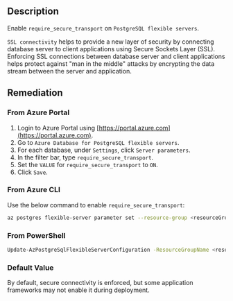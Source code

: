 ## Description

Enable `require_secure_transport` on `PostgreSQL flexible servers`.

`SSL connectivity` helps to provide a new layer of security by connecting database server to client applications using Secure Sockets Layer (SSL). Enforcing SSL connections between database server and client applications helps protect against "man in the middle" attacks by encrypting the data stream between the server and application.

## Remediation

### From Azure Portal

1. Login to Azure Portal using [https://portal.azure.com](https://portal.azure.com).
2. Go to `Azure Database for PostgreSQL flexible servers`.
3. For each database, under `Settings`, click `Server parameters`.
4. In the filter bar, type `require_secure_transport`.
5. Set the `VALUE` for `require_secure_transport` to `ON`.
6. Click `Save`.

### From Azure CLI

Use the below command to enable `require_secure_transport`:

```bash
az postgres flexible-server parameter set --resource-group <resourceGroup> --server-name <serverName> --name require_secure_transport --value on
```

### From PowerShell

```bash
Update-AzPostgreSqlFlexibleServerConfiguration -ResourceGroupName <resourceGroup> -ServerName <serverName> -Name require_secure_transport -Value on
```

### Default Value

By default, secure connectivity is enforced, but some application frameworks may not enable it during deployment.
